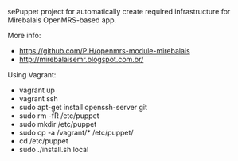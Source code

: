 sePuppet project for automatically create required infrastructure for Mirebalais OpenMRS-based app.

More info:
- https://github.com/PIH/openmrs-module-mirebalais
- http://mirebalaisemr.blogspot.com.br/


Using Vagrant:

* vagrant up
* vagrant ssh
* sudo apt-get install openssh-server git
* sudo rm -fR /etc/puppet
* sudo mkdir /etc/puppet
* sudo cp -a /vagrant/* /etc/puppet/
* cd /etc/puppet
* sudo ./install.sh local